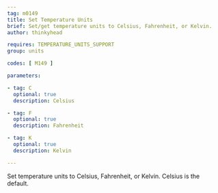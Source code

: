 ```yaml
---
tag: m0149
title: Set Temperature Units
brief: Set/get temperature units to Celsius, Fahrenheit, or Kelvin.
author: thinkyhead

requires: TEMPERATURE_UNITS_SUPPORT
group: units

codes: [ M149 ]

parameters:

- tag: C
  optional: true
  description: Celsius

- tag: F
  optional: true
  description: Fahrenheit

- tag: K
  optional: true
  description: Kelvin

---
```


Set temperature units to Celsius, Fahrenheit, or Kelvin. Celsius is the default.
